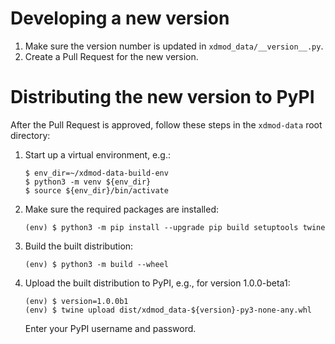# Developing a new version
1. Make sure the version number is updated in `xdmod_data/__version__.py`.
1. Create a Pull Request for the new version.

# Distributing the new version to PyPI
After the Pull Request is approved, follow these steps in the `xdmod-data` root directory:
1. Start up a virtual environment, e.g.:
    ```
    $ env_dir=~/xdmod-data-build-env
    $ python3 -m venv ${env_dir}
    $ source ${env_dir}/bin/activate
    ```
1. Make sure the required packages are installed:
    ```
    (env) $ python3 -m pip install --upgrade pip build setuptools twine
    ```
1. Build the built distribution:
    ```
    (env) $ python3 -m build --wheel
    ```
1. Upload the built distribution to PyPI, e.g., for version 1.0.0-beta1:
    ```
    (env) $ version=1.0.0b1
    (env) $ twine upload dist/xdmod_data-${version}-py3-none-any.whl
    ```
    Enter your PyPI username and password.
